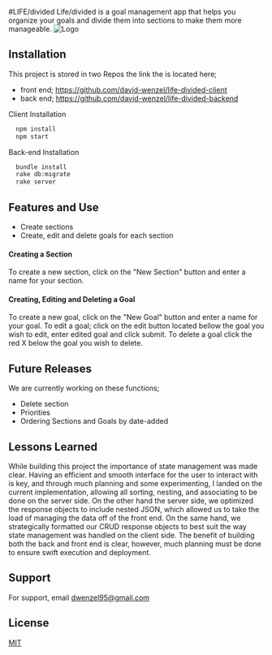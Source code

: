 #LIFE/divided
Life/divided is a goal management app that helps you organize your goals and divide them into sections to make them more manageable.
![Logo](https://64.media.tumblr.com/b5ab4893d2a8bcb6f2f4e30c8e86b7a6/a298cde9b023e8ae-e5/s500x750/2891c04c3340b0a06114dc20a0792840fb079be0.png)




## Installation


This project is stored in two Repos the link the is located here; 

- front end; https://github.com/david-wenzel/life-divided-client
- back end; https://github.com/david-wenzel/life-divided-backend

Client Installation
```bash
  npm install
  npm start
```

Back-end Installation
```bash
  bundle install
  rake db:migrate
  rake server
```

    
## Features and Use

- Create sections
- Create, edit and delete goals for each section
#### Creating a Section
To create a new section, click on the "New Section" button and enter a name for your section.
#### Creating, Editing and Deleting a Goal
To create a new goal, click on the "New Goal" button and enter a name for your goal. To edit a goal; click on the edit button located bellow the goal you wish to edit, enter edited goal and click submit. To delete a goal click the red X below the goal you wish to delete. 


## Future Releases
We are currently working on these functions;
- Delete section
- Priorities 
- Ordering Sections and Goals by date-added
## Lessons Learned

While building this project the importance of state management was made clear. Having an efficient and smooth interface for the user to interact with is key, and through much planning and some experimenting, I landed on the current implementation, allowing all sorting, nesting, and associating to be done on the server side. On the other hand the server side, we optimized the response objects to include nested JSON, which allowed us to take the load of managing the data off of the front end. On the same hand, we strategically formatted our CRUD response objects to best suit the way state management was handled on the client side. The benefit of building both the back and front end is clear, however, much planning must be done to ensure swift execution and deployment. 


## Support

For support, email dwenzel95@gmail.com


## License

[MIT](https://choosealicense.com/licenses/mit/)

